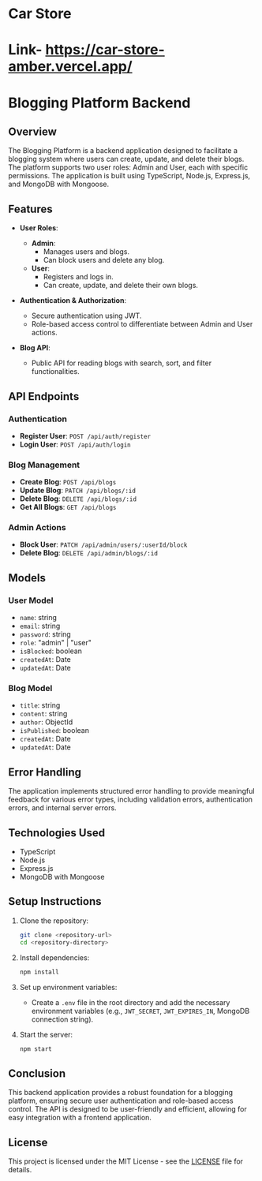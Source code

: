 
# Car Store  
# Link- https://car-store-amber.vercel.app/

# Blogging Platform Backend

## Overview
The Blogging Platform is a backend application designed to facilitate a blogging system where users can create, update, and delete their blogs. The platform supports two user roles: Admin and User, each with specific permissions. The application is built using TypeScript, Node.js, Express.js, and MongoDB with Mongoose.

## Features
- **User Roles**:
  - **Admin**: 
    - Manages users and blogs.
    - Can block users and delete any blog.
  - **User**: 
    - Registers and logs in.
    - Can create, update, and delete their own blogs.

- **Authentication & Authorization**:
  - Secure authentication using JWT.
  - Role-based access control to differentiate between Admin and User actions.

- **Blog API**:
  - Public API for reading blogs with search, sort, and filter functionalities.

## API Endpoints
### Authentication
- **Register User**: `POST /api/auth/register`
- **Login User**: `POST /api/auth/login`

### Blog Management
- **Create Blog**: `POST /api/blogs`
- **Update Blog**: `PATCH /api/blogs/:id`
- **Delete Blog**: `DELETE /api/blogs/:id`
- **Get All Blogs**: `GET /api/blogs`

### Admin Actions
- **Block User**: `PATCH /api/admin/users/:userId/block`
- **Delete Blog**: `DELETE /api/admin/blogs/:id`

## Models
### User Model
- `name`: string
- `email`: string
- `password`: string
- `role`: "admin" | "user"
- `isBlocked`: boolean
- `createdAt`: Date
- `updatedAt`: Date

### Blog Model
- `title`: string
- `content`: string
- `author`: ObjectId
- `isPublished`: boolean
- `createdAt`: Date
- `updatedAt`: Date

## Error Handling
The application implements structured error handling to provide meaningful feedback for various error types, including validation errors, authentication errors, and internal server errors.

## Technologies Used
- TypeScript
- Node.js
- Express.js
- MongoDB with Mongoose

## Setup Instructions
1. Clone the repository:
   ```bash
   git clone <repository-url>
   cd <repository-directory>
   ```

2. Install dependencies:
   ```bash
   npm install
   ```

3. Set up environment variables:
   - Create a `.env` file in the root directory and add the necessary environment variables (e.g., `JWT_SECRET`, `JWT_EXPIRES_IN`, MongoDB connection string).

4. Start the server:
   ```bash
   npm start
   ```

## Conclusion
This backend application provides a robust foundation for a blogging platform, ensuring secure user authentication and role-based access control. The API is designed to be user-friendly and efficient, allowing for easy integration with a frontend application.

## License
This project is licensed under the MIT License - see the [LICENSE](LICENSE) file for details.
